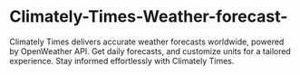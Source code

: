 # Climately-Times-Weather-forecast-
Climately Times delivers accurate weather forecasts worldwide, powered by OpenWeather API. Get daily forecasts, and customize units for a tailored experience. Stay informed effortlessly with Climately Times.
